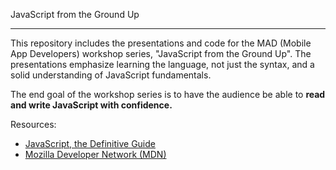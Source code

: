 JavaScript from the Ground Up

----------------------

This repository includes the presentations and code for the MAD (Mobile App Developers) workshop series, "JavaScript from the Ground Up".
The presentations emphasize learning the language, not just the syntax, and a solid understanding of JavaScript fundamentals.

The end goal of the workshop series is to have the audience be able to **read and write JavaScript with confidence.**

Resources:

 - [JavaScript, the Definitive Guide](http://www.amazon.com/JavaScript-Definitive-Guide-Activate-Guides/dp/0596805527/ref=dp_ob_title_bk)
 - [Mozilla Developer Network (MDN)](https://developer.mozilla.org/en-US/docs/Web/JavaScript)

